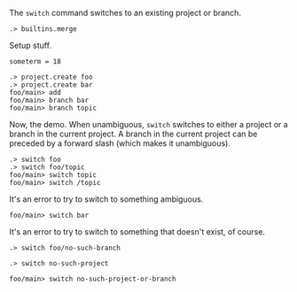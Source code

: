 The `switch` command switches to an existing project or branch.

```ucm:hide
.> builtins.merge
```

Setup stuff.

```unison
someterm = 18
```

```ucm
.> project.create foo
.> project.create bar
foo/main> add
foo/main> branch bar
foo/main> branch topic
```

Now, the demo. When unambiguous, `switch` switches to either a project or a branch in the current project. A branch in
the current project can be preceded by a forward slash (which makes it unambiguous).

```ucm
.> switch foo
.> switch foo/topic
foo/main> switch topic
foo/main> switch /topic
```

It's an error to try to switch to something ambiguous.

```ucm:error
foo/main> switch bar
```

It's an error to try to switch to something that doesn't exist, of course.

```ucm:error
.> switch foo/no-such-branch
```

```ucm:error
.> switch no-such-project
```

```ucm:error
foo/main> switch no-such-project-or-branch
```
